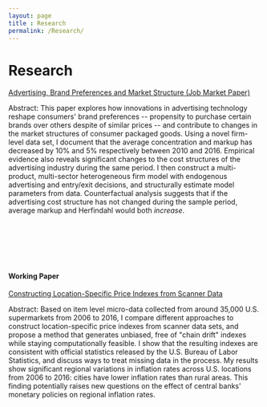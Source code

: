 ```yaml
---
layout: page
title : Research
permalink: /Research/
---
```

# Research

<a href="/assets/docs/JMP_Li.pdf"> <u>Advertising, Brand Preferences and Market Structure (Job Market Paper)</u></a>

Abstract: This paper explores how innovations in advertising technology reshape consumers' brand preferences -- propensity to purchase certain brands over others despite of similar prices -- and contribute to changes in the market structures of consumer packaged goods. Using a novel firm-level data set, I document that the average concentration and markup has decreased by 10% and 5% respectively between 2010 and 2016. Empirical evidence also reveals significant changes to the cost structures of the advertising industry during the same period. I then construct a multi-product, multi-sector heterogeneous firm model with endogenous advertising and entry/exit decisions, and structurally estimate model parameters from data. Counterfactual analysis suggests that if the advertising cost structure has not changed during the sample period, average markup and Herfindahl would both *increase*.

<p style="margin-bottom:3cm;"></p>

#### Working Paper
<u>Constructing Location-Specific Price Indexes from Scanner Data</u>

Abstract: Based on item level micro-data collected from around 35,000 U.S. supermarkets from 2006 to 2016, I compare different approaches to construct location-specific price indexes from scanner data sets, and propose a method that generates unbiased, free of "chain drift" indexes while staying computationally feasible. I show that the resulting indexes are consistent with official statistics released by the U.S. Bureau of Labor Statistics, and discuss ways to treat missing data in the process. My results show significant regional variations in inflation rates across U.S. locations from 2006 to 2016: cities have lower inflation rates than rural areas. This finding potentially raises new questions on the effect of central banks' monetary policies on regional inflation rates.
